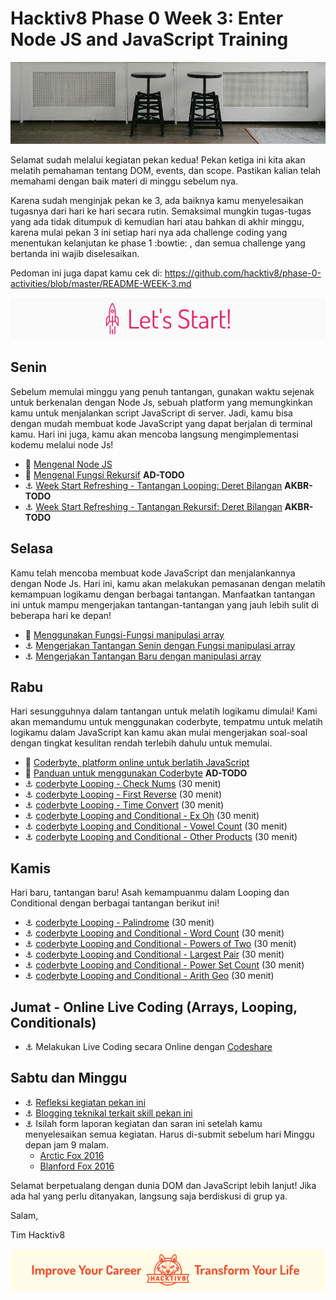# Hacktiv8 Phase 0 Week 3: Enter Node JS and JavaScript Training

![Header](assets/header-w3.jpg)

Selamat sudah melalui kegiatan pekan kedua! Pekan ketiga ini kita akan melatih pemahaman tentang DOM, events, dan scope. Pastikan kalian telah memahami dengan baik materi di minggu sebelum nya.

Karena sudah menginjak pekan ke 3, ada baiknya kamu menyelesaikan tugasnya dari hari ke hari secara rutin. Semaksimal mungkin tugas-tugas yang ada tidak ditumpuk di kemudian hari atau bahkan di akhir minggu, karena mulai pekan 3 ini setiap hari nya ada challenge coding yang menentukan kelanjutan ke phase 1 :bowtie: , dan semua challenge yang bertanda  ini wajib diselesaikan.

Pedoman ini juga dapat kamu cek di: <https://github.com/hacktiv8/phase-0-activities/blob/master/README-WEEK-3.md>

![Let's start!](assets/start.png)

## Senin
Sebelum memulai minggu yang penuh tantangan, gunakan waktu sejenak untuk berkenalan dengan Node Js,
sebuah platform yang memungkinkan kamu untuk menjalankan script JavaScript di server. Jadi, kamu bisa
dengan mudah membuat kode JavaScript yang dapat berjalan di terminal kamu. Hari ini juga, kamu akan
mencoba langsung mengimplementasi kodemu melalui node Js!

- :notebook_with_decorative_cover:
[Mengenal Node JS](https://github.com/hacktiv8/phase-0-activities/blob/master/modules/js-node.md)
- :notebook_with_decorative_cover:
[Mengenal Fungsi Rekursif](https://github.com/hacktiv8/phase-0-activities/blob/master/modules/js-recursion.md) **AD-TODO**
- :anchor:
[Week Start Refreshing - Tantangan Looping: Deret Bilangan](https://github.com/hacktiv8/phase-0-activities/blob/master/modules/js-node.md) **AKBR-TODO**
- :anchor:
[Week Start Refreshing - Tantangan Rekursif: Deret Bilangan](https://github.com/hacktiv8/phase-0-activities/blob/master/modules/js-node.md) **AKBR-TODO**


## Selasa
Kamu telah mencoba membuat kode JavaScript dan menjalankannya dengan Node Js. Hari ini, kamu akan
melakukan pemasanan dengan melatih kemampuan logikamu dengan berbagai tantangan. Manfaatkan tantangan ini
untuk mampu mengerjakan tantangan-tantangan yang jauh lebih sulit di beberapa hari ke depan!

- :notebook_with_decorative_cover:
[Menggunakan Fungsi-Fungsi manipulasi array](https://github.com/hacktiv8/phase-0-activities/blob/master/modules/js-node.md)
- :anchor:
[Mengerjakan Tantangan Senin dengan Fungsi manipulasi array](https://github.com/hacktiv8/phase-0-activities/blob/master/modules/js-node.md)
- :anchor:
[Mengerjakan Tantangan Baru dengan manipulasi array](https://github.com/hacktiv8/phase-0-activities/blob/master/modules/js-node.md)


## Rabu
Hari sesungguhnya dalam tantangan untuk melatih logikamu dimulai! Kami akan memandumu untuk menggunakan
coderbyte, tempatmu untuk melatih logikamu dalam JavaScript kan kamu akan mulai mengerjakan soal-soal
dengan tingkat kesulitan rendah terlebih dahulu untuk memulai.

- :wrench:
[Coderbyte, platform online untuk berlatih JavaScript](https://coderbyte.com/)
- :notebook_with_decorative_cover:
[Panduan untuk menggunakan Coderbyte](https://github.com/hacktiv8/phase-0-activities/blob/master/modules/js-node.md) **AD-TODO**
- :anchor:
[coderbyte Looping - Check Nums](https://coderbyte.com/information.php?ct=Check%20Nums) (30 menit)
- :anchor:
[coderbyte Looping - First Reverse](https://coderbyte.com/information.php?ct=First%20Reverse) (30 menit)
- :anchor:
[coderbyte Looping - Time Convert](https://coderbyte.com/information.php?ct=Time%20Convert) (30 menit)
- :anchor:
[coderbyte Looping and Conditional - Ex Oh](https://coderbyte.com/information.php?ct=Ex%20Oh) (30 menit)
- :anchor:
[coderbyte Looping and Conditional - Vowel Count](https://coderbyte.com/information.php?ct=Vowel%20Count) (30 menit)
- :anchor:
[coderbyte Looping and Conditional - Other Products](https://coderbyte.com/information.php?ct=Other%20Products) (30 menit)

## Kamis
Hari baru, tantangan baru! Asah kemampuanmu dalam Looping dan Conditional dengan berbagai tantangan berikut ini!

- :anchor:
[coderbyte Looping - Palindrome](https://coderbyte.com/information.php?ct=Palindrome) (30 menit)
- :anchor:
[coderbyte Looping and Conditional - Word Count](https://coderbyte.com/information.php?ct=Word%20Count) (30 menit)
- :anchor:
[coderbyte Looping and Conditional - Powers of Two](https://coderbyte.com/information.php?ct=Powers%20of%20Two) (30 menit)
- :anchor:
[coderbyte Looping and Conditional - Largest Pair](https://coderbyte.com/information.php?ct=Largest%20Pair) (30 menit)
- :anchor:
[coderbyte Looping and Conditional - Power Set Count](https://coderbyte.com/information.php?ct=Power%20Set%20Count) (30 menit)
- :anchor:
[coderbyte Looping and Conditional - Arith Geo](https://coderbyte.com/information.php?ct=Arith%20Geo) (30 menit)

## Jumat - Online Live Coding (Arrays, Looping, Conditionals)

- :anchor:
Melakukan Live Coding secara Online dengan [Codeshare](https://codeshare.io)


## Sabtu dan Minggu

- :anchor: [Refleksi kegiatan pekan ini](https://github.com/hacktiv8/phase-0-activities/blob/master/modules/reflection.md)
- :anchor: [Blogging teknikal terkait skill pekan ini](https://github.com/hacktiv8/phase-0-activities/blob/master/modules/blog.md)
- :anchor: Isilah form laporan kegiatan dan saran ini setelah kamu menyelesaikan semua kegiatan. Harus di-submit sebelum hari Minggu depan jam 9 malam.
  - [Arctic Fox 2016](https://airtable.com/shrLac3o4CKzZGuNn)
  - [Blanford Fox 2016](https://airtable.com/shr4wXkNEQc2ezCRR)

Selamat berpetualang dengan dunia DOM dan JavaScript lebih lanjut! Jika ada hal yang perlu ditanyakan, langsung saja berdiskusi di grup ya.

Salam,

Tim Hacktiv8

![Hacktiv8 Banner](assets/banner.png)
